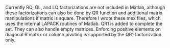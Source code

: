Currently RQ, QL, and LQ factorizations are not included in Matlab, although these factorizations can also be done by QR function and additional matrix manipulations if matrix is square. Therefore I wrote these mex files, which uses the internal LAPACK routines of Matlab. QR1 is added to complete the set. They can also handle empty matrices. Enforcing positive elements on diagonal R matrix or column pivoting is supported by the QR1 factorization only.
